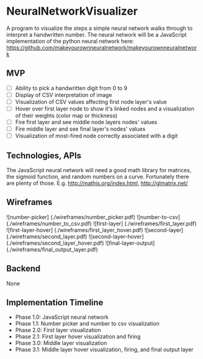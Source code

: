 # NeuralNetworkVisualizer
A program to visualize the steps a simple neural network walks through to interpret a handwritten number.
The neural network will be a JavaScript implementation of the python neural network here: https://github.com/makeyourownneuralnetwork/makeyourownneuralnetwork

## MVP
- [ ] Ability to pick a handwritten digit from 0 to 9
- [ ] Display of CSV interpretation of image
- [ ] Visualization of CSV values affecting first node layer's value
- [ ] Hover over first layer node to show it's linked nodes and a visualization of their weights (color map or thickness)
- [ ] Fire first layer and see middle node layers nodes' values
- [ ] Fire middle layer and see final layer's nodes' values
- [ ] Visualization of most-fired node correctly associated with a digit

## Technologies, APIs
The JavaScript neural network will need a good math library for matrices, the sigmoid function, and random numbers on a curve. Fortunately there are plenty of those. E.g. http://mathjs.org/index.html, http://glmatrix.net/

## Wireframes
![number-picker] (./wireframes/number_picker.pdf)
![number-to-csv] (./wireframes/number_to_csv.pdf)
![first-layer] (./wireframes/first_layer.pdf)
![first-layer-hover] (./wireframes/first_layer_hover.pdf)
![second-layer] (./wireframes/second_layer.pdf)
![second-layer-hover] (./wireframes/second_layer_hover.pdf)
![final-layer-output] (./wireframes/final_output_layer.pdf)

## Backend
None

## Implementation Timeline
* Phase 1.0: JavaScript neural network
* Phase 1.1: Number picker and number to csv visualization
* Phase 2.0: First layer visualization
* Phase 2.1: First layer hover visualization and firing
* Phase 3.0: Middle layer visualization
* Phase 3.1: Middle layer hover visualization, firing, and final output layer
